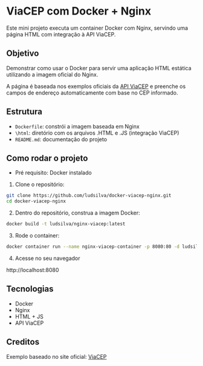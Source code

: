 # ViaCEP com Docker + Nginx
Este mini projeto executa um container Docker com Nginx, servindo uma página HTML com integração à API ViaCEP.

## Objetivo
Demonstrar como usar o Docker para servir uma aplicação HTML estática utilizando a imagem oficial do Nginx.

A página é baseada nos exemplos oficiais da [API ViaCEP](https://viacep.com.br/) e preenche os campos de endereço automaticamente com base no CEP informado.

## Estrutura

- `Dockerfile`: constrói a imagem baseada em Nginx
- `\html`: diretório com os arquivos .HTML e .JS (integração ViaCEP)
- `README.md`: documentação do projeto

## Como rodar o projeto

- Pré requisito: Docker instalado

1. Clone o repositório:

```bash
git clone https://github.com/ludsilva/docker-viacep-nginx.git
cd docker-viacep-nginx
```

2. Dentro do repositório, construa a imagem Docker:
```bash
docker build -t ludsilva/nginx-viacep:latest
```

3. Rode o container:
```bash
docker container run --name nginx-viacep-container -p 8080:80 -d ludsilva/nginx-viacep:latest
```

4. Acesse no seu navegador

http://localhost:8080


## Tecnologias
- Docker
- Nginx
- HTML + JS
- API ViaCEP

## Creditos
Exemplo baseado no site oficial: [ViaCEP](https://viacep.com.br/)
